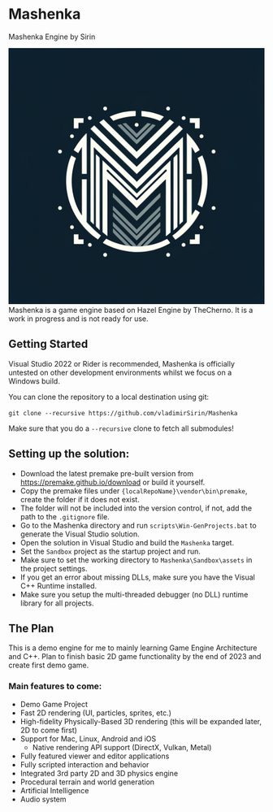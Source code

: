 # Mashenka
Mashenka Engine by Sirin

![Mashenka](/Resources/Branding/MashenkaLogo.png?raw=true "Mashenka")
Mashenka is a game engine based on Hazel Engine by TheCherno. It is a work in progress and is not ready for use.

## Getting Started
Visual Studio 2022 or Rider is recommended, Mashenka is officially untested on other development environments whilst we focus on a Windows build.

You can clone the repository to a local destination using git:

`git clone --recursive https://github.com/vladimirSirin/Mashenka`

Make sure that you do a `--recursive` clone to fetch all submodules!

## Setting up the solution:
- Download the latest premake pre-built version from https://premake.github.io/download or build it yourself.
- Copy the premake files under `{localRepoName}\vendor\bin\premake`, create the folder if it does not exist.
- The folder will not be included into the version control, if not, add the path to the `.gitignore` file.
- Go to the Mashenka directory and run `scripts\Win-GenProjects.bat` to generate the Visual Studio solution.
- Open the solution in Visual Studio and build the `Mashenka` target.
- Set the `Sandbox` project as the startup project and run.
- Make sure to set the working directory to `Mashenka\Sandbox\assets` in the project settings.
- If you get an error about missing DLLs, make sure you have the Visual C++ Runtime installed.
- Make sure you setup the multi-threaded debugger (no DLL) runtime library for all projects.

## The Plan
This is a demo engine for me to mainly learning Game Engine Architecture and C++.
Plan to finish basic 2D game functionality by the end of 2023 and create first demo game.

### Main features to come:
- Demo Game Project
- Fast 2D rendering (UI, particles, sprites, etc.)
- High-fidelity Physically-Based 3D rendering (this will be expanded later, 2D to come first)
- Support for Mac, Linux, Android and iOS
    - Native rendering API support (DirectX, Vulkan, Metal)
- Fully featured viewer and editor applications
- Fully scripted interaction and behavior
- Integrated 3rd party 2D and 3D physics engine
- Procedural terrain and world generation
- Artificial Intelligence
- Audio system
